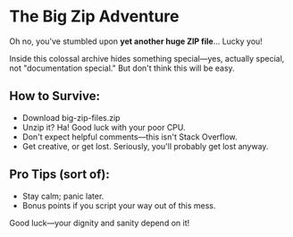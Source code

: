 # The Big Zip Adventure

Oh no, you've stumbled upon **yet another huge ZIP file**... Lucky you!

Inside this colossal archive hides something special—yes, actually special, not "documentation special." But don't think this will be easy.

## How to Survive:

- Download big-zip-files.zip
- Unzip it? Ha! Good luck with your poor CPU.
- Don't expect helpful comments—this isn't Stack Overflow.
- Get creative, or get lost. Seriously, you'll probably get lost anyway.

## Pro Tips (sort of):

- Stay calm; panic later.
- Bonus points if you script your way out of this mess.

Good luck—your dignity and sanity depend on it!